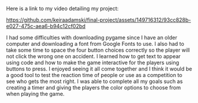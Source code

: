Here is a link to my video detailing my project:

https://github.com/keiraadamski/final-project/assets/149716312/93cc828b-e027-475c-aea6-b94c12cf02bd

I had some difficulties with downloading pygame since I have an older computer and downloading a font from Google Fonts to use.
I also had to take some time to space the four button choices correctly so the player will not click the wrong one on accident.
I learned how to get text to appear using code and how to make the game interactive for the players using buttons to press.
I enjoyed seeing it all come together and I think it would be a good tool to test the reaction time of people or use as a competition to see who gets the most right.
I was able to complete all my goals such as creating a timer and giving the players the color options to choose from when playing the game.
